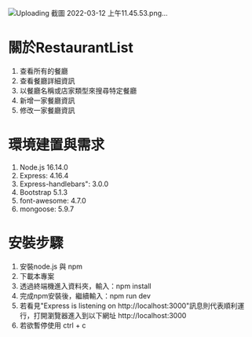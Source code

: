 ![Uploading 截圖 2022-03-12 上午11.45.53.png…]()

# 關於RestaurantList
1. 查看所有的餐廳
2. 查看餐廳詳細資訊
3. 以餐廳名稱或店家類型來搜尋特定餐廳
4. 新增一家餐廳資訊
5. 修改一家餐廳資訊

# 環境建置與需求
1. Node.js 16.14.0
2. Express: 4.16.4
3. Express-handlebars": 3.0.0
4. Bootstrap 5.1.3
5. font-awesome: 4.7.0
6. mongoose: 5.9.7

# 安裝步驟
1. 安裝node.js 與 npm
2. 下載本專案
3. 透過終端機進入資料夾，輸入：npm install
4. 完成npm安裝後，繼續輸入：npm run dev
5. 若看見"Express is listening on http://localhost:3000"訊息則代表順利運行，打開瀏覽器進入到以下網址 http://localhost:3000
6. 若欲暫停使用 ctrl + c
